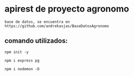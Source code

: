 # apirest de proyecto agronomo
```
base de datos, se encuentra en https://github.com/andrekasjas/BaseDatosAgronomo
```
## comando utilizados:
```
npm init -y
```
```
npm i express pg
```
```
npm i nodemon -D
